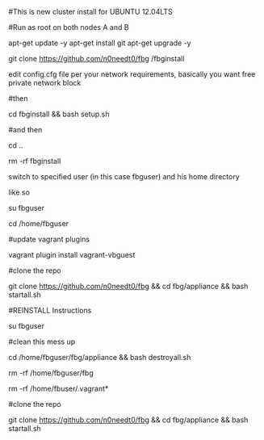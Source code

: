 #This is new cluster install for UBUNTU 12.04LTS

#Run as root on both nodes A and B

apt-get update -y
apt-get install git
apt-get upgrade -y

git clone https://github.com/n0needt0/fbg /fbginstall 

edit config.cfg file per your network requirements, basically you want free private network block

#then

cd fbginstall && bash setup.sh

#and then 

cd ..

rm -rf fbginstall

switch to specified user (in this case fbguser) and his home directory

like so

su fbguser

cd /home/fbguser

#update vagrant plugins

vagrant plugin install vagrant-vbguest

#clone the repo

git clone https://github.com/n0needt0/fbg && cd fbg/appliance && bash startall.sh

#REINSTALL Instructions

su fbguser

#clean this mess up

cd /home/fbguser/fbg/appliance && bash destroyall.sh

rm -rf /home/fbguser/fbg

rm -rf /home/fbuser/.vagrant*

#clone the repo

git clone https://github.com/n0needt0/fbg && cd fbg/appliance && bash startall.sh

